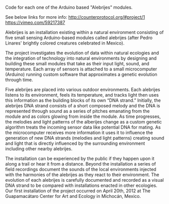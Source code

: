 Code for each one of the Arduino based "Alebrijes" modules. 

See below links for more info:
http://counterprotocol.org/#project/1
https://vimeo.com/59217387


Alebrijes is an installation existing within a natural environment consisting of five small sensing Arduino-based modules called alebrijes (after Pedro Linares' brightly colored creatures celebrated in Mexico).

The project investigates the evolution of data within natural ecologies and the integration of technology into natural environments by designing and building these small modules that take as their input light, sound, and temperature. Each array of sensors is attached to a small microcomputer (Arduino) running custom software that approximates a genetic evolution through time.

Five alebrijes are placed into various outdoor environments. Each alebrijes listens to its environment, feels its temperature, and tracks light then uses this information as the building blocks of its own “DNA strand.” Initially, the alebrijes DNA strand consists of a short composed melody and the DNA is represented through sound as a series of pitches emanating from the module and as colors glowing from inside the module. As time progresses, the melodies and light patterns of the alberijes change as a custom genetic algorithm treats the incoming sensor data like potential DNA for mating. As the microcomputer receives more information it uses it to influence the generation of new DNA strands (melodies and light patterns) creating sound and light that is directly influenced by the surrounding environment including other nearby alebrijes.

The installation can be experienced by the public if they happen upon it along a trail or hear it from a distance. Beyond the installation a series of field recordings document the sounds of the local environments injected with the harmonies of the alebrijes as they react to their environment. The evolution of each alebrijes is carefully documented and recorded as a visual DNA strand to be compared with installations enacted in other ecologies.
Our first installation of the project occurred on April 20th, 2012 at The Guapamacátaro Center for Art and Ecology in Michocán, Mexico.